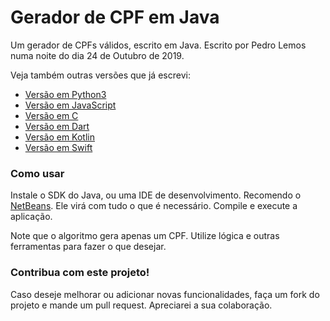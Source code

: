# Gerador de CPF em Java

Um gerador de CPFs válidos, escrito em Java.
Escrito por Pedro Lemos numa noite do dia 24 de Outubro de 2019.

Veja também outras versões que já escrevi:

- [Versão em Python3](https://github.com/pedrolemoz/cpfgen/tree/master/Python3)
- [Versão em JavaScript](https://github.com/pedrolemoz/cpfgen/tree/master/JavaScript)
- [Versão em C](https://github.com/pedrolemoz/cpfgen/tree/master/C)
- [Versão em Dart](https://github.com/pedrolemoz/cpfgen/tree/master/Dart)
- [Versão em Kotlin](https://github.com/pedrolemoz/cpfgen/tree/master/Kotlin)
- [Versão em Swift](https://github.com/pedrolemoz/cpfgen/tree/master/Swift)

### Como usar

Instale o SDK do Java, ou uma IDE de desenvolvimento. Recomendo o [NetBeans](https://netbeans.org/downloads/8.0.1/?pagelang=pt_BR). Ele virá com tudo o que é necessário. Compile e execute a aplicação.

Note que o algoritmo gera apenas um CPF. Utilize lógica e outras ferramentas para fazer o que desejar.

### Contribua com este projeto!

Caso deseje melhorar ou adicionar novas funcionalidades, faça um fork do projeto e mande um pull request.
Apreciarei a sua colaboração.
